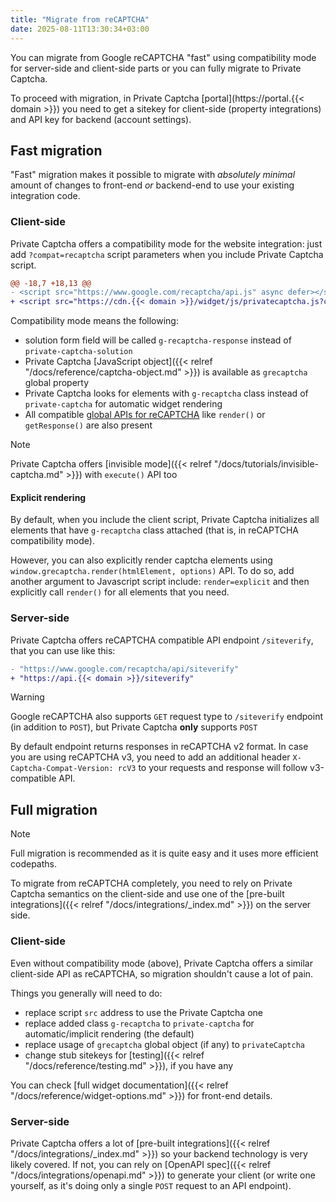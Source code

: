 ```yaml
---
title: "Migrate from reCAPTCHA"
date: 2025-08-11T13:30:34+03:00
---
```


You can migrate from Google reCAPTCHA "fast" using compatibility mode for server-side and client-side parts or you can fully migrate to Private Captcha.

To proceed with migration, in Private Captcha [portal](https://portal.{{< domain >}}) you need to get a sitekey for client-side (property integrations) and API key for backend (account settings).

## Fast migration

"Fast" migration makes it possible to migrate with _absolutely minimal_ amount of changes to front-end _or_ backend-end to use your existing integration code.

### Client-side

Private Captcha offers a compatibility mode for the website integration: just add `?compat=recaptcha` script parameters when you include Private Captcha script.

```diff {filename="index.html"}
@@ -18,7 +18,13 @@
- <script src="https://www.google.com/recaptcha/api.js" async defer></script>
+ <script src="https://cdn.{{< domain >}}/widget/js/privatecaptcha.js?compat=recaptcha" defer></script>
```

Compatibility mode means the following:
- solution form field will be called `g-recaptcha-response` instead of `private-captcha-solution`
- Private Captcha [JavaScript object]({{< relref "/docs/reference/captcha-object.md" >}}) is available as `grecaptcha` global property
- Private Captcha looks for elements with `g-recaptcha` class instead of `private-captcha` for automatic widget rendering
- All compatible [global APIs for reCAPTCHA](https://developers.google.com/recaptcha/docs/display#js_api) like `render()` or `getResponse()` are also present

> [!NOTE]
> Private Captcha offers [invisible mode]({{< relref "/docs/tutorials/invisible-captcha.md" >}}) with `execute()` API too

#### Explicit rendering

By default, when you include the client script, Private Captcha initializes all elements that have `g-recaptcha` class attached (that is, in reCAPTCHA compatibility mode).

However, you can also explicitly render captcha elements using `window.grecaptcha.render(htmlElement, options)` API. To do so, add another argument to Javascript script include: `render=explicit` and then explicitly call `render()` for all elements that you need.

### Server-side

Private Captcha offers reCAPTCHA compatible API endpoint `/siteverify`, that you can use like this:

```diff
- "https://www.google.com/recaptcha/api/siteverify"
+ "https://api.{{< domain >}}/siteverify"
```

> [!WARNING]
> Google reCAPTCHA also supports `GET` request type to `/siteverify` endpoint (in addition to `POST`), but Private Captcha **only** supports `POST`

By default endpoint returns responses in reCAPTCHA v2 format. In case you are using reCAPTCHA v3, you need to add an additional header `X-Captcha-Compat-Version: rcV3` to your requests and response will follow v3-compatible API.

## Full migration

> [!NOTE]
> Full migration is recommended as it is quite easy and it uses more efficient codepaths.

To migrate from reCAPTCHA completely, you need to rely on Private Captcha semantics on the client-side and use one of the [pre-built integrations]({{< relref "/docs/integrations/_index.md" >}}) on the server side.

### Client-side

Even without compatibility mode (above), Private Captcha offers a similar client-side API as reCAPTCHA, so migration shouldn't cause a lot of pain.

Things you generally will need to do:

- replace script `src` address to use the Private Captcha one
- replace added class `g-recaptcha` to `private-captcha` for automatic/implicit rendering (the default)
- replace usage of `grecaptcha` global object (if any) to `privateCaptcha`
- change stub sitekeys for [testing]({{< relref "/docs/reference/testing.md" >}}), if you have any

You can check [full widget documentation]({{< relref "/docs/reference/widget-options.md" >}}) for front-end details.

### Server-side

Private Captcha offers a lot of [pre-built integrations]({{< relref "/docs/integrations/_index.md" >}}) so your backend technology is very likely covered. If not, you can rely on [OpenAPI spec]({{< relref "/docs/integrations/openapi.md" >}}) to generate your client (or write one yourself, as it's doing only a single `POST` request to an API endpoint).